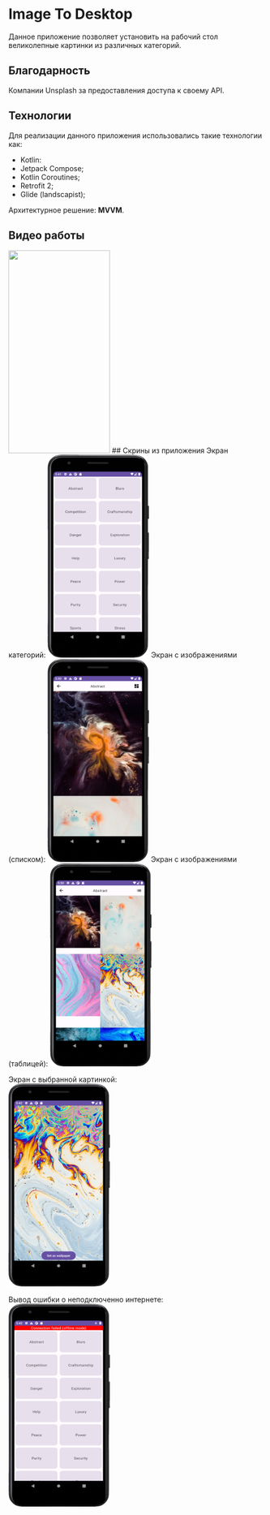 # Image To Desktop
Данное приложение позволяет установить на рабочий стол великолепные картинки из различных категорий.

## Благодарность
Компании Unsplash за предоставления доступа к своему API.

## Технологии
Для реализации данного приложения использовались такие технологии как:
* Kotlin:
* Jetpack Compose;
* Kotlin Coroutines;
* Retrofit 2;
* Glide (landscapist);
   
Архитектурное решение: **MVVM**.

## Видео работы
<img src="./screens/video.gif" style="width:200px;height:400px;">  
## Скрины из приложения
Экран категорий:   
<img src="./screens/CategoryPreview.png" style="width:200px;height:400px;">  
Экран с изображениями (списком):  
<img src="./screens/ListPreview.png" style="width:200px;height:400px;">  
Экран с изображениями (таблицей):  
<img src="./screens/GridPreview.png" style="width:200px;height:400px;">  

Экран с выбранной картинкой:  
<img src="./screens/PhotoView.png" style="width:200px;height:400px;">  

Вывод ошибки о неподключенно интернете:  
<img src="./screens/Error.png" style="width:200px;height:400px;">  
